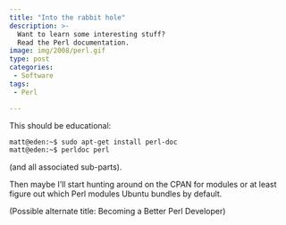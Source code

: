 ```yaml
---
title: "Into the rabbit hole"
description: >-
  Want to learn some interesting stuff?
  Read the Perl documentation.
image: img/2008/perl.gif
type: post
categories:
 - Software
tags:
 - Perl

---
```


This should be educational:

```bash
matt@eden:~$ sudo apt-get install perl-doc
matt@eden:~$ perldoc perl
```

(and all associated sub-parts).

Then maybe I’ll start hunting around on the CPAN for modules
or at least figure out which Perl modules Ubuntu bundles by default.

(Possible alternate title: Becoming a Better Perl Developer)
